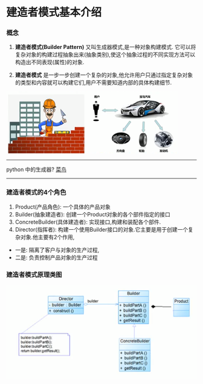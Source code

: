 
 
 
 # 建造者模式基本介绍
 
 ### 概念
 
 1. __建造者模式(Builder Pattern)__ 又叫生成器模式,是一种对象构建模式.
 它可以将复杂对象的构建过程抽象出来(抽象类别),使这个抽象过程的不同实现方法可以构造出不同表现(属性)的对象.
 
 2. __建造者模式__ 是一步一步创建一个复杂的对象,他允许用户只通过指定复杂对象的类型和内容就可以构建它们,用户不需要知道内部的具体构建细节.
 
 ![](./img/QQ截图20210204160131.png)
 
 ---
 python 中的生成器? [菜鸟](https://www.runoob.com/python3/python3-iterator-generator.html)
 
 ---
 
 
 ### 建造者模式的4个角色
 
 1. Product(产品角色): 一个具体的产品对象
 2. Builder(抽象建造者): 创建一个Product对象的各个部件指定的接口
 3. ConcreteBuilder(具体建造者): 实现接口,构建和装配各个部件.
 4. Director(指挥者): 构建一个使用Builder接口的对象.它主要是用于创建一个复杂对象.他主要有2个作用,
 - 一是: 隔离了客户与对象的生产过程,
 - 二是: 负责控制产品对象的生产过程
 
 
 ### 建造者模式原理类图
 
 ![](./img/QQ截图20210204163046.png)
 
